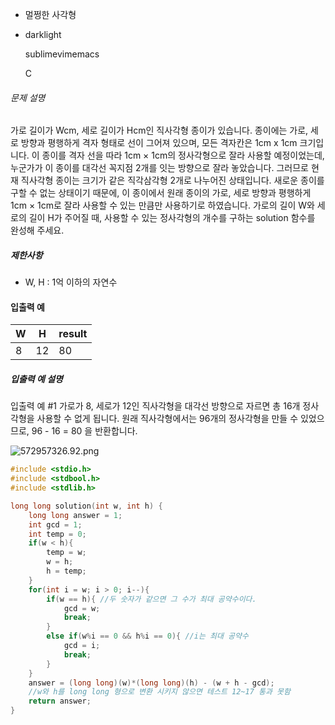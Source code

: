 - 멀쩡한 사각형

- darklight

  sublimevimemacs

  C 

###### 문제 설명

가로 길이가 Wcm, 세로 길이가 Hcm인 직사각형 종이가 있습니다. 종이에는 가로, 세로 방향과 평행하게 격자 형태로 선이 그어져 있으며, 모든 격자칸은 1cm x 1cm 크기입니다. 이 종이를 격자 선을 따라 1cm × 1cm의 정사각형으로 잘라 사용할 예정이었는데, 누군가가 이 종이를 대각선 꼭지점 2개를 잇는 방향으로 잘라 놓았습니다. 그러므로 현재 직사각형 종이는 크기가 같은 직각삼각형 2개로 나누어진 상태입니다. 새로운 종이를 구할 수 없는 상태이기 때문에, 이 종이에서 원래 종이의 가로, 세로 방향과 평행하게 1cm × 1cm로 잘라 사용할 수 있는 만큼만 사용하기로 하였습니다.
가로의 길이 W와 세로의 길이 H가 주어질 때, 사용할 수 있는 정사각형의 개수를 구하는 solution 함수를 완성해 주세요.

##### 제한사항

- W, H : 1억 이하의 자연수

#### 입출력 예

| W    | H    | result |
| ---- | ---- | ------ |
| 8    | 12   | 80     |

##### 입출력 예 설명

입출력 예 #1
가로가 8, 세로가 12인 직사각형을 대각선 방향으로 자르면 총 16개 정사각형을 사용할 수 없게 됩니다. 원래 직사각형에서는 96개의 정사각형을 만들 수 있었으므로, 96 - 16 = 80 을 반환합니다.

![572957326.92.png](https://grepp-programmers.s3.amazonaws.com/files/production/ee895b2cd9/567420db-20f4-4064-afc3-af54c4a46016.png)

```c
#include <stdio.h>
#include <stdbool.h>
#include <stdlib.h>

long long solution(int w, int h) {
    long long answer = 1;
    int gcd = 1;
    int temp = 0;
    if(w < h){
        temp = w;
        w = h;
        h = temp;
    }
    for(int i = w; i > 0; i--){
        if(w == h){ //두 숫자가 같으면 그 수가 최대 공약수이다.
            gcd = w;
            break;
        }
        else if(w%i == 0 && h%i == 0){ //i는 최대 공약수
            gcd = i;
            break;
        }     
    }
    answer = (long long)(w)*(long long)(h) - (w + h - gcd);
    //w와 h를 long long 형으로 변환 시키지 않으면 테스트 12~17 통과 못함
    return answer;
}
```